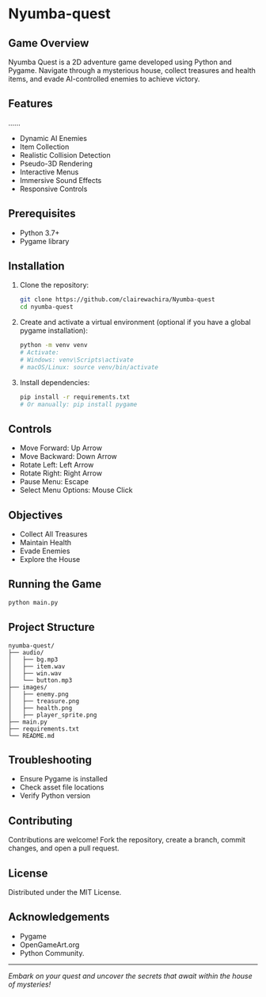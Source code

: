 # Nyumba-quest
## Game Overview

Nyumba Quest is a 2D adventure game developed using Python and Pygame. Navigate through a mysterious house, collect treasures and health items, and evade AI-controlled enemies to achieve victory.

## Features
......
- Dynamic AI Enemies
- Item Collection
- Realistic Collision Detection
- Pseudo-3D Rendering
- Interactive Menus
- Immersive Sound Effects
- Responsive Controls

## Prerequisites

- Python 3.7+
- Pygame library

## Installation

1. Clone the repository:
   ```bash
   git clone https://github.com/clairewachira/Nyumba-quest
   cd nyumba-quest
   ```

2. Create and activate a virtual environment (optional if you have a global pygame installation):
   ```bash
   python -m venv venv
   # Activate:
   # Windows: venv\Scripts\activate
   # macOS/Linux: source venv/bin/activate
   ```

3. Install dependencies:
   ```bash
   pip install -r requirements.txt
   # Or manually: pip install pygame
   ```

## Controls

- Move Forward: Up Arrow
- Move Backward: Down Arrow
- Rotate Left: Left Arrow
- Rotate Right: Right Arrow
- Pause Menu: Escape
- Select Menu Options: Mouse Click

## Objectives

- Collect All Treasures
- Maintain Health
- Evade Enemies
- Explore the House

## Running the Game

```bash
python main.py
```

## Project Structure

```
nyumba-quest/
├── audio/
│   ├── bg.mp3
│   ├── item.wav
│   ├── win.wav
│   └── button.mp3
├── images/
│   ├── enemy.png
│   ├── treasure.png
│   ├── health.png
│   ├── player_sprite.png
├── main.py
├── requirements.txt
└── README.md
```

## Troubleshooting

- Ensure Pygame is installed
- Check asset file locations
- Verify Python version

## Contributing

Contributions are welcome! Fork the repository, create a branch, commit changes, and open a pull request.

## License

Distributed under the MIT License.

## Acknowledgements

- Pygame
- OpenGameArt.org
- Python Community.

---
*Embark on your quest and uncover the secrets that await within the house of mysteries!*
